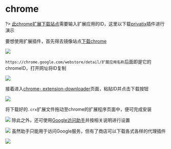 # chrome

?> [此chrome扩展下载站点](https://chrome-extension-downloader.com/)需要输入扩展应用的ID，这里以下载[privatix](https://privatix.com/)插件进行演示

要想使用扩展插件，首先得去镜像站点[下载chrome](https://repo.fdzh.org/chrome/exe/?C=M&O=D)

![](https://raw.githubusercontent.com/loremwalker/fq-book/master/docs/images/2018-05-31_181314.png)

`https://chrome.google.com/webstore/detail/扩展应用名称`后面即是它的chromeID，打开网址将ID复制

<!-- ![](https://ipfs.io/ipfs/QmXxyd7LKPB7GFD82DGFhHeHo3WAptztEYeHtmnuXzGZud?2.png) -->

![](https://raw.githubusercontent.com/loremwalker/fq-book/master/docs/images/2018-05-01_153439.png)

接着进入[chrome- extension-downloader](https://chrome-extension-downloader.com/)页面，粘贴ID并点击下载按钮

<!-- ![](https://ipfs.io/ipfs/QmZucqRU4mUnRczUnC7avan6LFiXAsiKzzmDBDoLX6XxeT?3.png) -->

![](https://raw.githubusercontent.com/loremwalker/fq-book/master/docs/images/2018-05-01_153929.png)

将下载好的`.crx`扩展文件拖动至chrome的扩展程序页面中，便可完成安装

<!-- ![](https://ipfs.io/ipfs/QmXdxTD6RBijvGmfSQK8SenmSqi5bvCWcT2aAdY7ACzped?0.png) -->

![](https://raw.githubusercontent.com/loremwalker/fq-book/master/docs/images/2018-05-01_154821.png)
除此之外，还可使用[Google访问助手](http://www.ggfwzs.com/)并按相关说明进行设置

<!-- ![](https://ipfs.io/ipfs/QmYXeM1YztaipcumewNYqQmNGSjPj6E4uspjGvSwfxYuaE?2.png) -->

![](https://raw.githubusercontent.com/loremwalker/fq-book/master/docs/images/2018-04-28_214301.png)
虽然助手只能用于访问Google服务，但有了商店可以下载各式各样的代理插件 

<!-- ![](https://ipfs.io/ipfs/Qmd3XDfNV6QswghKe7nmrP2by3cxzgT1TEMdVTuTunWyfb?4.png) -->

![](https://raw.githubusercontent.com/loremwalker/fq-book/master/docs/images/2018-04-28_220028.png)




